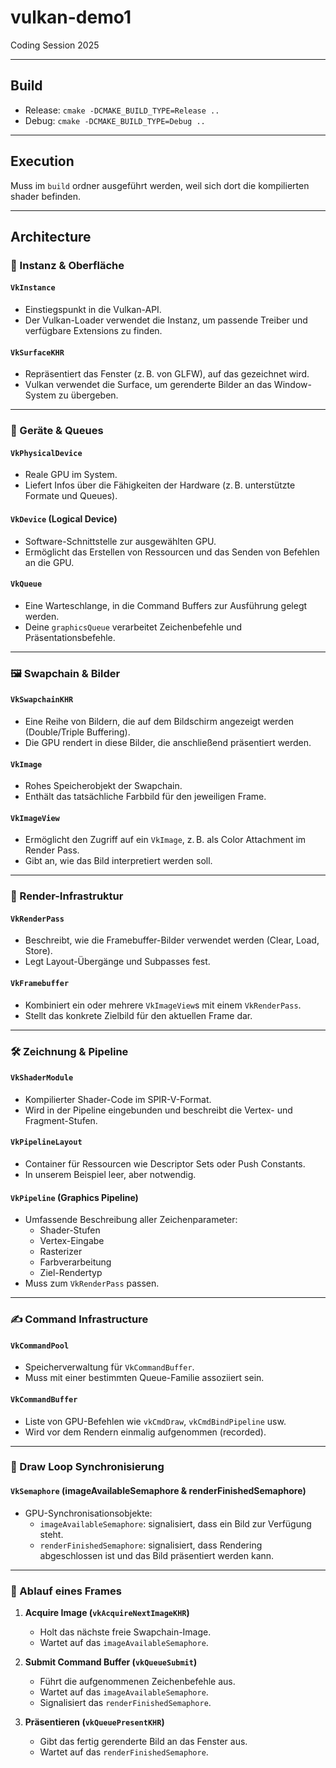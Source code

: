 # vulkan-demo1
Coding Session 2025

---
## Build

* Release: `cmake -DCMAKE_BUILD_TYPE=Release ..`
* Debug: `cmake -DCMAKE_BUILD_TYPE=Debug ..`

---
## Execution

Muss im `build` ordner ausgeführt werden, weil sich dort die kompilierten shader befinden.

---

## Architecture

### 🧱 Instanz & Oberfläche

#### `VkInstance`
- Einstiegspunkt in die Vulkan-API.
- Der Vulkan-Loader verwendet die Instanz, um passende Treiber und verfügbare Extensions zu finden.

#### `VkSurfaceKHR`
- Repräsentiert das Fenster (z. B. von GLFW), auf das gezeichnet wird.
- Vulkan verwendet die Surface, um gerenderte Bilder an das Window-System zu übergeben.

---

### 🧠 Geräte & Queues

#### `VkPhysicalDevice`
- Reale GPU im System.
- Liefert Infos über die Fähigkeiten der Hardware (z. B. unterstützte Formate und Queues).

#### `VkDevice` (Logical Device)
- Software-Schnittstelle zur ausgewählten GPU.
- Ermöglicht das Erstellen von Ressourcen und das Senden von Befehlen an die GPU.

#### `VkQueue`
- Eine Warteschlange, in die Command Buffers zur Ausführung gelegt werden.
- Deine `graphicsQueue` verarbeitet Zeichenbefehle und Präsentationsbefehle.

---

### 🖼️ Swapchain & Bilder

#### `VkSwapchainKHR`
- Eine Reihe von Bildern, die auf dem Bildschirm angezeigt werden (Double/Triple Buffering).
- Die GPU rendert in diese Bilder, die anschließend präsentiert werden.

#### `VkImage`
- Rohes Speicherobjekt der Swapchain.
- Enthält das tatsächliche Farbbild für den jeweiligen Frame.

#### `VkImageView`
- Ermöglicht den Zugriff auf ein `VkImage`, z. B. als Color Attachment im Render Pass.
- Gibt an, wie das Bild interpretiert werden soll.

---

### 🎨 Render-Infrastruktur

#### `VkRenderPass`
- Beschreibt, wie die Framebuffer-Bilder verwendet werden (Clear, Load, Store).
- Legt Layout-Übergänge und Subpasses fest.

#### `VkFramebuffer`
- Kombiniert ein oder mehrere `VkImageView`s mit einem `VkRenderPass`.
- Stellt das konkrete Zielbild für den aktuellen Frame dar.

---

### 🛠️ Zeichnung & Pipeline

#### `VkShaderModule`
- Kompilierter Shader-Code im SPIR-V-Format.
- Wird in der Pipeline eingebunden und beschreibt die Vertex- und Fragment-Stufen.

#### `VkPipelineLayout`
- Container für Ressourcen wie Descriptor Sets oder Push Constants.
- In unserem Beispiel leer, aber notwendig.

#### `VkPipeline` (Graphics Pipeline)
- Umfassende Beschreibung aller Zeichenparameter:
  - Shader-Stufen
  - Vertex-Eingabe
  - Rasterizer
  - Farbverarbeitung
  - Ziel-Rendertyp
- Muss zum `VkRenderPass` passen.

---

### ✍️ Command Infrastructure

#### `VkCommandPool`
- Speicherverwaltung für `VkCommandBuffer`.
- Muss mit einer bestimmten Queue-Familie assoziiert sein.

#### `VkCommandBuffer`
- Liste von GPU-Befehlen wie `vkCmdDraw`, `vkCmdBindPipeline` usw.
- Wird vor dem Rendern einmalig aufgenommen (recorded).

---

### 🔄 Draw Loop Synchronisierung

#### `VkSemaphore` (imageAvailableSemaphore & renderFinishedSemaphore)
- GPU-Synchronisationsobjekte:
  - `imageAvailableSemaphore`: signalisiert, dass ein Bild zur Verfügung steht.
  - `renderFinishedSemaphore`: signalisiert, dass Rendering abgeschlossen ist und das Bild präsentiert werden kann.

---

### 🔁 Ablauf eines Frames

1. **Acquire Image (`vkAcquireNextImageKHR`)**
   - Holt das nächste freie Swapchain-Image.
   - Wartet auf das `imageAvailableSemaphore`.

2. **Submit Command Buffer (`vkQueueSubmit`)**
   - Führt die aufgenommenen Zeichenbefehle aus.
   - Wartet auf das `imageAvailableSemaphore`.
   - Signalisiert das `renderFinishedSemaphore`.

3. **Präsentieren (`vkQueuePresentKHR`)**
   - Gibt das fertig gerenderte Bild an das Fenster aus.
   - Wartet auf das `renderFinishedSemaphore`.
